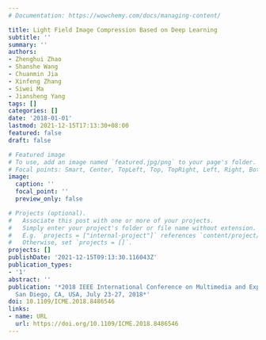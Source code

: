 ```yaml
---
# Documentation: https://wowchemy.com/docs/managing-content/

title: Light Field Image Compression Based on Deep Learning
subtitle: ''
summary: ''
authors:
- Zhenghui Zhao
- Shanshe Wang
- Chuanmin Jia
- Xinfeng Zhang
- Siwei Ma
- Jiansheng Yang
tags: []
categories: []
date: '2018-01-01'
lastmod: 2021-12-15T17:13:30+08:00
featured: false
draft: false

# Featured image
# To use, add an image named `featured.jpg/png` to your page's folder.
# Focal points: Smart, Center, TopLeft, Top, TopRight, Left, Right, BottomLeft, Bottom, BottomRight.
image:
  caption: ''
  focal_point: ''
  preview_only: false

# Projects (optional).
#   Associate this post with one or more of your projects.
#   Simply enter your project's folder or file name without extension.
#   E.g. `projects = ["internal-project"]` references `content/project/deep-learning/index.md`.
#   Otherwise, set `projects = []`.
projects: []
publishDate: '2021-12-15T09:13:30.116043Z'
publication_types:
- '1'
abstract: ''
publication: '*2018 IEEE International Conference on Multimedia and Expo, ICME 2018,
  San Diego, CA, USA, July 23-27, 2018*'
doi: 10.1109/ICME.2018.8486546
links:
- name: URL
  url: https://doi.org/10.1109/ICME.2018.8486546
---
```

